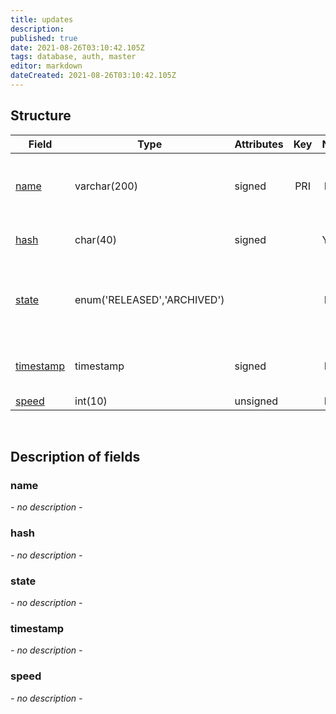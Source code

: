 ```yaml
---
title: updates
description: 
published: true
date: 2021-08-26T03:10:42.105Z
tags: database, auth, master
editor: markdown
dateCreated: 2021-08-26T03:10:42.105Z
---
```


## Structure

| Field | Type | Attributes | Key | Null | Default | Extra | Comment |
|---|---|---|:---:|:---:|---|---|---|
[name](#name) | varchar(200) | signed | PRI | NO |  |  | filename with extension of the update. |
[hash](#hash) | char(40) | signed |  | YES |  |  | sha1 hash of the sql file. |
[state](#state) | enum('RELEASED','ARCHIVED') |  |  | NO | RELEASED |  | defines if an update is released or archived. |
[timestamp](#timestamp) | timestamp | signed |  | NO | CURRENT_TIMESTAMP |  | timestamp when the query was applied. |
[speed](#speed) | int(10) | unsigned |  | NO | 0 |  |  |

&nbsp;
## Description of fields

### name   
*- no description -*
&nbsp;
    
### hash  
*- no description -*
&nbsp;

### state
*- no description -*
&nbsp;

### timestamp
*- no description -*
&nbsp;

### speed
*- no description -*
&nbsp;
